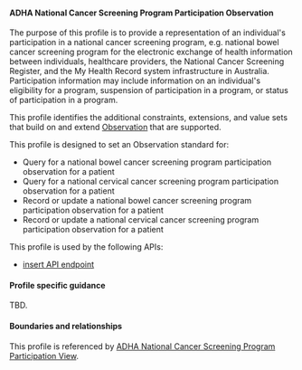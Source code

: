 #### ADHA National Cancer Screening Program Participation Observation
The purpose of this profile is to provide a representation of an individual's participation in a national cancer screening program, e.g. national bowel cancer screening program for the electronic exchange of health information between individuals, healthcare providers, the National Cancer Screening Register, and the My Health Record system infrastructure in Australia. Participation information may include information on an individual's eligibility for a program, suspension of participation in a program, or status of participation in a program.

This profile identifies the additional constraints, extensions, and value sets that build on and extend [Observation](http://hl7.org/fhir/R4/observation.html) that are supported. 

This profile is designed to set an Observation standard for:
* Query for a national bowel cancer screening program participation observation for a patient
* Query for a national cervical cancer screening program participation observation for a patient
* Record or update a national bowel cancer screening program participation observation for a patient
* Record or update a national cervical cancer screening program participation observation for a patient

This profile is used by the following APIs:
* [insert API endpoint](StructureDefinition-TBD-1.html)


#### Profile specific guidance
TBD.


#### Boundaries and relationships
This profile is referenced by 
[ADHA National Cancer Screening Program Participation View](StructureDefinition-dh-composition-ncspv-1.html). 
